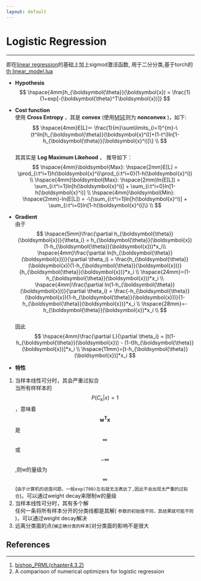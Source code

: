 ```yaml
---
layout: default
---
```


__Logistic Regression__
==========
----    
即在[linear regression](./linear_regression.html)的基础上加上sigmod激活函数, 用于二分分类,基于torch的[th linear_model.lua](./img/linear_model.lua)     
    
* __Hypothesis__        
$$
\hspace{4mm}h_{\boldsymbol{\theta}}(\boldsymbol{x}) = \frac{1}{1+exp[-(\boldsymbol{\theta}^T\boldsymbol{x})]} 
$$    
       
* __Cost function__   
使用 __Cross Entropy__ ，其是 __convex__ (使用[MSE](../criterion/squared_loss.html)则为 __nonconvex__ )，如下:
$$
\hspace{4mm}E[L]＝ \frac{1}{m}\sum\limits_{i=1}^{m}-\{t^iln[h_{\boldsymbol{\theta}}(\boldsymbol{x}^i)]+(1-t^i)ln[1-h_{\boldsymbol{\theta}}(\boldsymbol{x}^i)]\} \\
$$     
其其实是 __Log Maximum Likehood__ ， 推导如下：    
$$ 
\hspace{4mm}\boldsymbol{Max}: \hspace{2mm}E[L] = \prod_{i:t^i=1}h(\boldsymbol{x}^i)\prod_{i:t^i=0}(1-h(\boldsymbol{x}^i)) \\
\hspace{4mm}\boldsymbol{Max}: \hspace{2mm}ln(E[L]) = \sum_{i:t^i=1}ln[h(\boldsymbol{x}^i)] + \sum_{i:t^i=0}ln[1-h(\boldsymbol{x}^i)] \\
\hspace{4mm}\boldsymbol{Min}: \hspace{2mm}-ln(E[L]) = -\{\sum_{i:t^i=1}ln[h(\boldsymbol{x}^i)] + \sum_{i:t^i=0}ln[1-h(\boldsymbol{x}^i)]\} \\
$$

* __Gradient__    
由于    
$$
\hspace{5mm}\frac{\partial h_{\boldsymbol{\theta}}(\boldsymbol{x})}{\theta_i} = h_{\boldsymbol{\theta}}(\boldsymbol{x})(1-h_{\boldsymbol{\theta}}(\boldsymbol{x}))*x_i\\
\hspace{4mm}\frac{\partial ln(h_{\boldsymbol{\theta}}(\boldsymbol{x}))}{\partial \theta_i} = \frac{h_{\boldsymbol{\theta}}(\boldsymbol{x})(1-h_{\boldsymbol{\theta}}(\boldsymbol{x}))}{h_{\boldsymbol{\theta}}(\boldsymbol{x})}*x_i \\
\hspace{24mm}=(1-h_{\boldsymbol{\theta}}(\boldsymbol{x}))*x_i \\
\hspace{4mm}\frac{\partial ln(1-h_{\boldsymbol{\theta}}(\boldsymbol{x}))}{\partial \theta_i} = \frac{-h_{\boldsymbol{\theta}}(\boldsymbol{x})(1-h_{\boldsymbol{\theta}}(\boldsymbol{x}))}{1-h_{\boldsymbol{\theta}}(\boldsymbol{x})}*x_i \\
\hspace{28mm}=-h_{\boldsymbol{\theta}}(\boldsymbol{x})*x_i \\
$$    
因此    
$$
\hspace{4mm}\frac{\partial L}{\partial \theta_i} = [t(1-h_{\boldsymbol{\theta}}(\boldsymbol{x})) - (1-t)h_{\boldsymbol{\theta}}(\boldsymbol{x})]*x_i  \\ 
\hspace{11mm}=[t-h_{\boldsymbol{\theta}}(\boldsymbol{x})]*x_i
$$

* __特性__    
1.  当样本线性可分时，其会严重过拟合    
当所有样样本的$$P(C_k|x)=1$$，意味着$$\boldsymbol{w^Tx}$$是$$\infty$$或$$-\infty$$,则w的量级为$$\infty$$
(`由于计算机的进度问题，一般exp(700)左右就无法表达了,因此不会出现太严重的过拟合`)。可以通过weight decay来限制w的量级
2.  当样本线性可分时，其有多个解    
任何一条将所有样本分开的分类线都是其解( `参数的初始值不同，其结果就可能不同` )，可以通过weight decay解决
3.  远离分类面的点(`被正确分类的样本`)对分类面的影响不是很大    

__References__
----------------    
---    
1. [bishop_PRML(chapter4.3.2)](http://research.microsoft.com/en-us/um/people/cmbishop/prml/)
2. A comparison of numerical optimizers for logistic regression

